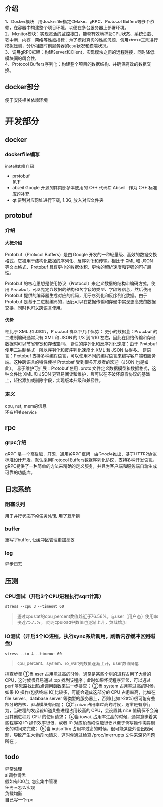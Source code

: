 ## 介绍
1、Docker模块：用dockerfile指定CMake、gRPC、Protocol Buffers等多个依赖，在容器中构建整个项目环境，以便在多台服务器上部署环境。  
2、Monitor模块：实现灵活的监控接口，能够有效地捕获CPU状态、系统负载、软中断、内存、网络等性能指标；为了模拟真实的性能问题，使用stress工具进行模拟压测，分析相应时刻服务器的cpu状况和终端状况。  
3、调用gRPC框架：构建Server和Client，实现模块之间的远程连接，同时降低模块间的耦合性。  
4、Protocol Buffers序列化：构建整个项目的数据结构，并确保高效的数据交换。 


## docker部分
便于安装相关依赖环境  

# 开发部分
## docker
### dockerfile编写
install依赖介绍
- protobuf  
见下
- abseil
Google 开源的其内部多年使用的 C++ 代码库 Abseil , 作为 C++ 标准库的补充  
- qt
要到对应网址进行下载, 1.3G, 放入对应文件夹  


## protobuf
### 介绍
#### 大概介绍
Protobuf（Protocol Buffers）是由 Google 开发的一种轻量级、高效的数据交换格式，它被用于结构化数据的序列化、反序列化和传输。相比于 XML 和 JSON 等文本格式，Protobuf 具有更小的数据体积、更快的解析速度和更强的可扩展性。 

Protobuf 的核心思想是使用协议（Protocol）来定义数据的结构和编码方式。使用 Protobuf，可以先定义数据的结构和各字段的类型、字段等信息，然后使用 Protobuf 提供的编译器生成对应的代码，用于序列化和反序列化数据。由于 Protobuf 是基于二进制编码的，因此可以在数据传输和存储中实现更高效的数据交换，同时也可以跨语言使用。 

#### 优势

相比于 XML 和 JSON，Protobuf 有以下几个优势： 
更小的数据量：Protobuf 的二进制编码通常只有 XML 和 JSON 的 1/3 到 1/10 左右，因此在网络传输和存储数据时可以节省带宽和存储空间。 
更快的序列化和反序列化速度：由于 Protobuf 使用二进制格式，所以序列化和反序列化速度比 XML 和 JSON 快得多。 
跨语言：Protobuf 支持多种编程语言，可以使用不同的编程语言来编写客户端和服务端。这种跨语言的特性使得 Protobuf 受到很多开发者的欢迎（JSON 也是如此）。 
易于维护可扩展：Protobuf 使用 .proto 文件定义数据模型和数据格式，这种文件比 XML 和 JSON 更容易阅读和维护，且可以在不破坏原有协议的基础上，轻松添加或删除字段，实现版本升级和兼容性。 

### 定义
cpu, net, mem的信息  
还有相关service 


## rpc
### grpc介绍
gRPC 是一个高性能、开源、通用的RPC框架，由Google推出，基于HTTP2协议标准设计开发，默认采用Protocol Buffers数据序列化协议，支持多种开发语言。gRPC提供了一种简单的方法来精确的定义服务，并且为客户端和服务端自动生成可靠的功能库。


## 日志系统
### 阻塞队列
用于并行状态下的任务处理, 用了互斥锁  

### buffer
重写了buffer, 让缓冲区管理更加高效  

### log
异步日志  

## 压测
### CPU测试（开启3个CPU进程执行sqrt计算）
```shell
stress --cpu 3 --timeout 60
```
> 通过cpustat的cpu_percent数值趋近于76.56%，与user（用户态）使用率接近75.73%。
> 同时cpuload中数值也逐渐上升，负载增加 

### IO测试（开启4个IO进程，执行sync系统调用，刷新内存缓冲区到磁盘）
```shell
stress --io 4 --timeout 60
```
> cpu_percent、system、io_wait列数值逐渐上升，user数值降低 

排查步骤
①当 user 占用率过高的时候，通常是某些个别的进程占用了大量的 CPU，这时候很容易通过 top 找到该程序；此时如果怀疑程序异常，可以通过 perf 等思路找出热点调用函数来进一步排查；
②当 system 占用率过高的时候，如果 IO 操作(包括终端 IO)比较多，可能会造成这部分的 CPU 占用率高，比如在 file server、database server 等类型的服务器上，否则(比如>20%)很可能有些部分的内核、驱动模块有问题；
③当 nice 占用率过高的时候，通常是有意行为，当进程的发起者知道某些进程占用较高的 CPU，会设置其 nice 值确保不会淹没其他进程对 CPU 的使用请求；
④当 iowait 占用率过高的时候，通常意味着某些程序的 IO 操作效率很低，或者 IO 对应设备的性能很低以至于读写操作需要很长的时间来完成；
⑤当 irq/softirq 占用率过高的时候，很可能某些外设出现问题，导致产生大量的irq请求，这时候通过检查 /proc/interrupts 文件来深究问题所在；


## todo
异常处理  
ai调参调优  
假如有100台, 怎么集中管理  
任务三怎么实现  
负载均衡  
自己写一个rpc  
